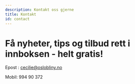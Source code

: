 ```yaml
---
description: Kontakt oss gjerne
title: Kontakt
id: contact
---
```

# Få nyheter, tips og tilbud rett i innboksen - helt gratis!

Epost : cecilie@oslobliny.no

Mobil: 994 90 372
